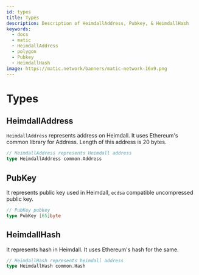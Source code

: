 ```yaml
---
id: types
title: Types
description: Description of HeimdallAddress, Pubkey, & HeimdallHash
keywords:
  - docs
  - matic
  - HeimdallAddress
  - polygon
  - Pubkey
  - HeimdallHash
image: https://matic.network/banners/matic-network-16x9.png 
---
```


# Types

## HeimdallAddress

`HeimdallAddress` represents address on Heimdall. It uses Ethereum's common library for Address. Length of this address is 20 bytes.

```go
// HeimdallAddress represents Heimdall address
type HeimdallAddress common.Address
```

## PubKey

It represents public key used in Heimdall, `ecdsa` compatible uncompressed public key.

```go
// PubKey pubkey
type PubKey [65]byte
```

## HeimdallHash

It represents hash in Heimdall. It uses Ethereum's hash for the same. 

```go
// HeimdallHash represents heimdall address
type HeimdallHash common.Hash
```